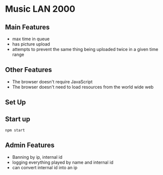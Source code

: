 Music LAN 2000
==============

Main Features
--------------
* max time in queue
* has picture upload
* attempts to prevent the same thing being uploaded twice in a given time range

Other Features
--------------

* The browser doesn't require JavaScript
* The browser doesn't need to load resources from the world wide web


Set Up
------


Start up
--------

```
npm start
```

Admin Features
--------------

* Banning by ip, internal id
* logging everything played by name and internal id
* can convert internal id into an ip